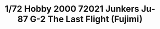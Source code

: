 ---
layout: product
title: "1/72 Hobby 2000 72021 Junkers Ju-87 G-2 The Last Flight  (Fujimi)"
price: "2000" 
desc: "Maketa"
img_path: "/assets/img/H2K72021.webp"
brand: "N/A"
available: true
special_offer: false
new: false
soon: false
cat: "010000"
subcat: "011900"
subsubcat: "0N/A"
sifra: "H2K72021"
popular: false
spec: false
---